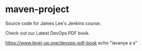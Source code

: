 # maven-project
Source code for James Lee's Jenkins course.

Check out our Latest DevOps PDF book.

https://www.level-up.one/devops-pdf-book
echo "lavanya a s"
